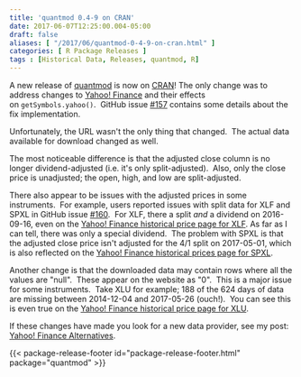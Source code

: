 ```yaml
---
title: 'quantmod 0.4-9 on CRAN'
date: 2017-06-07T12:25:00.004-05:00
draft: false
aliases: [ "/2017/06/quantmod-0-4-9-on-cran.html" ]
categories: [ R Package Releases ]
tags : [Historical Data, Releases, quantmod, R]
---
```


A new release of [quantmod](http://www.quantmod.com/) is now on [CRAN](https://cran.r-project.org/package=quantmod)! The only change was to address changes to [Yahoo! Finance](https://finance.yahoo.com/) and their effects on `getSymbols.yahoo()`.  GitHub issue [#157](https://github.com/joshuaulrich/quantmod/issues/157) contains some details about the fix implementation.  
  
Unfortunately, the URL wasn't the only thing that changed.  The actual data available for download changed as well.  
  
The most noticeable difference is that the adjusted close column is no longer dividend-adjusted (i.e. it's only split-adjusted).  Also, only the close price is unadjusted; the open, high, and low are split-adjusted.  
  
There also appear to be issues with the adjusted prices in some instruments.  For example, users reported issues with split data for XLF and SPXL in GitHub issue [#160](https://github.com/joshuaulrich/quantmod/issues/160).  For XLF, there a split _and_ a dividend on 2016-09-16, even on the [Yahoo! Finance historical price page for XLF](https://finance.yahoo.com/quote/XLF/history?period1=1473138000&period2=1474866000&interval=1d&filter=history&frequency=1d). As far as I can tell, there was only a special dividend.  The problem with SPXL is that the adjusted close price isn't adjusted for the 4/1 split on 2017-05-01, which is also reflected on the [Yahoo! Finance historical prices page for SPXL](https://finance.yahoo.com/quote/SPXL/history?period1=1488088800&period2=1495774800&interval=1d&filter=history&frequency=1d).  
  
Another change is that the downloaded data may contain rows where all the values are "null".  These appear on the website as "0".  This is a major issue for some instruments.  Take XLU for example; 188 of the 624 days of data are missing between 2014-12-04 and 2017-05-26 (ouch!).  You can see this is even true on the [Yahoo! Finance historical price page for XLU](https://finance.yahoo.com/quote/XLU/history?period1=1417672800&period2=1422079200&interval=1d&filter=history&frequency=1d).  
  
If these changes have made you look for a new data provider, see my post: [Yahoo! Finance Alternatives](http://blog.fosstrading.com/2017/06/yahoo-finance-alternatives.html).

{{< package-release-footer id="package-release-footer.html" package="quantmod" >}}

